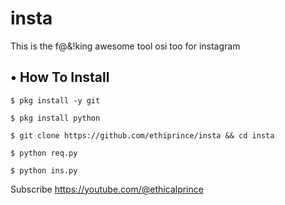 # insta
This is the f@&amp;!king awesome tool osi too for instagram 
## • How To Install



`$ pkg install -y git`

`$ pkg install python`

`$ git clone https://github.com/ethiprince/insta && cd insta`

`$ python req.py`

`$ python ins.py`

Subscribe https://youtube.com/@ethicalprince


